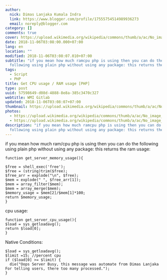 ```yaml
---
author:
  nick: Dimas Lanjaka Kumala Indra
  link: https://www.blogger.com/profile/17555754514989936273
  email: noreply@blogger.com
category: []
comments: true
cover: https://upload.wikimedia.org/wikipedia/commons/thumb/a/ac/No_image_available.svg/2048px-No_image_available.svg.png
date: 2018-11-06T03:08:00.000+07:00
lang: en
location: ""
modified: 2018-11-06T03:08:07.010+07:00
subtitle: "if you mean how much ramcpu php is using then you can do the
  following using plain php without using any package: this returns the"
tags:
  - Script
  - PHP
title: Get CPU usage / RAM usage [PHP]
type: post
uuid: 57598649-d08d-4888-8e8a-385c3470c327
webtitle: WMI Gitlab
updated: 2018-11-06T03:08:07+07:00
thumbnail: https://upload.wikimedia.org/wikipedia/commons/thumb/a/ac/No_image_available.svg/2048px-No_image_available.svg.png
photos:
  - https://upload.wikimedia.org/wikipedia/commons/thumb/a/ac/No_image_available.svg/2048px-No_image_available.svg.png
  - https://upload.wikimedia.org/wikipedia/commons/thumb/a/ac/No_image_available.svg/2048px-No_image_available.svg.png
description: "if you mean how much ramcpu php is using then you can do the
  following using plain php without using any package: this returns the"
---
```


<p>    if you mean how much ram/cpu php is using then you can do the following     using plain php without using any package: this returns the ram usage: </p><pre><code>function get_server_memory_usage(){<br><br>$free = shell_exec('free');<br>$free = (string)trim($free);<br>$free_arr = explode("\n", $free);<br>$mem = explode(" ", $free_arr[1]);<br>$mem = array_filter($mem);<br>$mem = array_merge($mem);<br>$memory_usage = $mem[2]/$mem[1]*100;<br>return $memory_usage;<br>}</code></pre><p>    cpu usage: </p><pre><code>function get_server_cpu_usage(){<br>$load = sys_getloadavg();<br>return $load[0];<br>}</code></pre><p>Native Conditions:</p><pre><code>$load = sys_getloadavg();<br>$limit =15; //percent cpu<br>if ($load[0] &gt;= $limit) {<br>  die("Oops Server Busy, this message was automate from Dimas Lanjaka For telling users, there too many processed.");<br>}</code></pre>